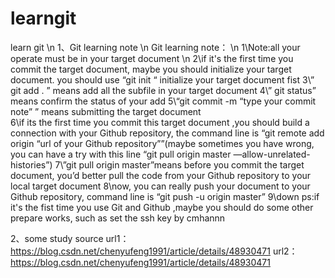 # learngit
learn git \n
1、Git learning note \n
Git learning note： \n
1\Note:all your operate must be in your target document \n
2\if it's the first time you commit the  target document, maybe you should initialize your target document.
you should use  “git init “ initialize your target document fist
3\” git add . ” means add all the subfile  in your target document
4\” git status” means confirm the status of your add
5\“git commit -m “type your commit note” ” means submitting the target document  
6\if its the first time you commit this target document ,you should build a connection with your Github repository, the command line is “git remote add origin “url of your Github repository””(maybe sometimes you have wrong, you can have a try with this line “git pull origin master —allow-unrelated-histories”)
7\”git pull origin master”means before you commit the target document, you’d  better pull the code from your Github repository to your local target document
8\now, you can really push your document to your Github repository, command line is “git push -u origin master”
9\down
ps:if it's the fist time you use Git and Github ,maybe you should do some other prepare works, such as set the ssh key
by cmhannn

2、some study source
url1：https://blog.csdn.net/chenyufeng1991/article/details/48930471
url2：https://blog.csdn.net/chenyufeng1991/article/details/48930471
